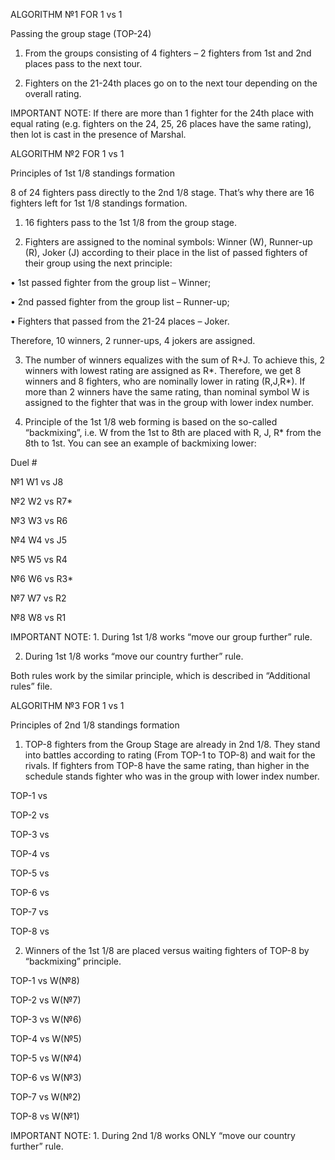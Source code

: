 ALGORITHM №1 FOR 1 vs 1

Passing the group stage (TOP-24)

1. From the groups consisting of 4 fighters – 2 fighters from 1st and 2nd places pass to the next tour.

2. Fighters on the 21-24th places go on to the next tour depending on the overall rating.

IMPORTANT NOTE:   If there are more than 1 fighter for the 24th place with equal rating (e.g. fighters on the 24, 25, 26 places have the same rating), then lot is cast in the presence of Marshal.

ALGORITHM №2 FOR 1 vs 1

Principles of 1st 1/8 standings formation

8 of 24 fighters pass directly to the 2nd 1/8 stage. That’s why there are 16 fighters left for 1st 1/8 standings formation.

1. 16 fighters pass to the 1st 1/8 from the group stage.

2. Fighters are assigned to the nominal symbols: Winner (W), Runner-up (R), Joker (J) according to their place in the list of passed fighters of their group using the next principle:

•             1st passed fighter from the group list – Winner;

•             2nd passed fighter from the group list – Runner-up;

•             Fighters that passed from the 21-24 places – Joker.

Therefore, 10 winners, 2 runner-ups, 4 jokers are assigned.

3. The number of winners equalizes with the sum of R+J. To achieve this, 2 winners with lowest rating are assigned as R*. Therefore, we get 8 winners and 8 fighters, who are nominally lower in rating (R,J,R*). If more than 2 winners have the same rating, than nominal symbol W is assigned to the fighter that was in the group with lower index number.

4. Principle of the 1st 1/8 web forming is based on the so-called “backmixing”, i.e. W from the 1st to 8th are placed with R, J, R* from the 8th to 1st. You can see an example of backmixing lower:

Duel #                                 

№1        W1         vs           J8

№2        W2         vs           R7*

№3        W3         vs           R6

№4        W4         vs           J5

№5        W5         vs           R4

№6        W6         vs           R3*

№7        W7         vs           R2

№8        W8         vs           R1

IMPORTANT NOTE:     1. During 1st 1/8 works “move our group further” rule.

2. During 1st 1/8 works “move our country further” rule.

Both rules work by the similar principle, which is described in “Additional rules” file.

ALGORITHM №3 FOR 1 vs 1

Principles of 2nd 1/8 standings formation

1. TOP-8 fighters from the Group Stage are already in 2nd 1/8. They stand into battles according to rating (From TOP-1 to TOP-8) and wait for the rivals. If fighters from TOP-8 have the same rating, than higher in the schedule stands fighter who was in the group with lower index number.

TOP-1   vs          

ТОP-2   vs          

ТОP-3   vs          

ТОP-4   vs          

ТОP-5   vs          

ТОP-6   vs          

ТОP-7   vs          

ТОP-8   vs          

2. Winners of the 1st 1/8 are placed versus waiting fighters of TOP-8 by “backmixing” principle.

ТОP-1   vs           W(№8)

ТОP-2   vs           W(№7)

ТОP-3   vs           W(№6)

ТОP-4   vs           W(№5)

ТОP-5   vs           W(№4)

ТОP-6   vs           W(№3)

ТОP-7   vs           W(№2)

ТОP-8   vs           W(№1)

IMPORTANT NOTE:  1. During 2nd 1/8 works ONLY “move our country further” rule.